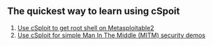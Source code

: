 ## The quickest way to learn using cSpoit

  1. [Use cSploit to get root shell on Metasploitable2]
  2. [Use cSploit for simple Man In The Middle (MITM) security demos]

[Use cSploit to get root shell on Metasploitable2]: https://github.com/cSploit/android/wiki/%5BTutorial%5D-Use-cSploit-to-get-root-shell-on-Metasploitable2
[Use cSploit for simple Man In The Middle (MITM) security demos]: https://github.com/cSploit/android/wiki/%5BTutorial%5D-Use-cSploit-for-simple-Man-In-The-Middle-(MITM)-security-demos